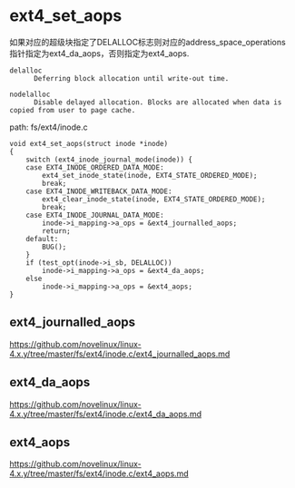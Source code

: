 ext4_set_aops
========================================

如果对应的超级块指定了DELALLOC标志则对应的address_space_operations
指针指定为ext4_da_aops，否则指定为ext4_aops.

```
delalloc
      Deferring block allocation until write-out time.

nodelalloc
      Disable delayed allocation. Blocks are allocated when data is copied from user to page cache.
```

path: fs/ext4/inode.c
```
void ext4_set_aops(struct inode *inode)
{
    switch (ext4_inode_journal_mode(inode)) {
    case EXT4_INODE_ORDERED_DATA_MODE:
        ext4_set_inode_state(inode, EXT4_STATE_ORDERED_MODE);
        break;
    case EXT4_INODE_WRITEBACK_DATA_MODE:
        ext4_clear_inode_state(inode, EXT4_STATE_ORDERED_MODE);
        break;
    case EXT4_INODE_JOURNAL_DATA_MODE:
        inode->i_mapping->a_ops = &ext4_journalled_aops;
        return;
    default:
        BUG();
    }
    if (test_opt(inode->i_sb, DELALLOC))
        inode->i_mapping->a_ops = &ext4_da_aops;
    else
        inode->i_mapping->a_ops = &ext4_aops;
}
```



ext4_journalled_aops
----------------------------------------

https://github.com/novelinux/linux-4.x.y/tree/master/fs/ext4/inode.c/ext4_journalled_aops.md

ext4_da_aops
----------------------------------------

https://github.com/novelinux/linux-4.x.y/tree/master/fs/ext4/inode.c/ext4_da_aops.md

ext4_aops
----------------------------------------

https://github.com/novelinux/linux-4.x.y/tree/master/fs/ext4/inode.c/ext4_aops.md
